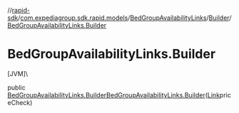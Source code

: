 //[rapid-sdk](../../../../index.md)/[com.expediagroup.sdk.rapid.models](../../index.md)/[BedGroupAvailabilityLinks](../index.md)/[Builder](index.md)/[BedGroupAvailabilityLinks.Builder](-bed-group-availability-links.-builder.md)

# BedGroupAvailabilityLinks.Builder

[JVM]\

public [BedGroupAvailabilityLinks.Builder](index.md)[BedGroupAvailabilityLinks.Builder](-bed-group-availability-links.-builder.md)([Link](../../-link/index.md)priceCheck)

